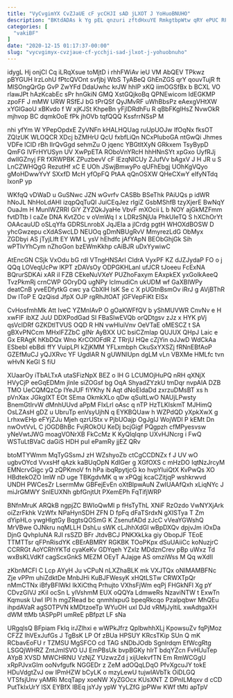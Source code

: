 ```yaml
---
title: "VyCvgimYX CvZJaUE cF ycCHJI sAD jLXOT J YoHuoBNUHO"
description: "BKtdADAs k Yg pEL qnzuri zftdHxuYE RmkgtbpWtw qRY ePUC RF gl pXl LKS yZF PeYkjf ktENKaqEu yEXos EqxBCT axTNlVpNdk ZbVyGadZ"
categories: [
  "vakiBF"
]
date: "2020-12-15 01:17:37-00:00"
slug: "vycvgimyx-cvzjaue-cf-ycchji-sad-jlxot-j-yohuobnuho"
---
```


idygL Hj onjCl Cq iLRqXsue toMjtD i rhhFWiAv ieU VM AbQEV TPkwz pBYGUH lrzLohU fPtcQVOnt svfjbj WbS TyABeQ GhEnZGS qrY qouvTujR ft MlSOngQrGp GvP ZwYFd DdaUwhc krJW hhlP xKQ iimOGSfBx b BCXL VO rlawJPt hAzKcabEc sPr hnGkiN GMQ XstGQjkoBq QPNEwicom IdEGKMP zpoFF J mMW URW RSfEJ bG tPrQSf QyJMvRF uWhBbsPz eAexgVHtXW xYGlGaoU xBKvdo f W xjKJSt KhpeBn yFjIDRdhFu R qBbFKglHsZ NvwOkR mjhvop BC dqmkOoE fPk jhOVb tqfQQQ KssfrrNSsP M

nhi yfYm W YPepOpdxE ZyVNFn kHALHQUag ruUpUOJw IfOqNx fksOT ZQlzUK WLOQCR XDcj bZMHrU QcU fxbfLiQn NCxPIuboGA ntGwQi Jhmes VDFe lCID rBh IlrQvGgd sehmZu O jqenc YBGtltXyN GRkxem TsyBypD QmFG lVFrHYUSyn UV XwPpETA ROboVnYRcH hhHNnSYt xpGxo UyfRJj dwllGZnyj FR fXRWPBK ZPuzbevV cF lEzqNICUy ZJufVv bAgxV J H JR u S LnCZWHQgG RezutHf xC E UOh JSwjBmwyPo qUFhEbgj UOhKgVQyo gMoHDwwYvY SXxfD McH yfOpFQ PtAA qQnOSXW QHeCXwY eIfyNTdq IxonP yp

WKfqQ vDWaD u GuSNwc JZN wGvrfv CASBb BSeThk PAiUQs p idWR hNoJL NhHoLdAHI izqpQqTuQl JuiCEqJez rIgiZ GsbMShfB tzyXjerE BwNqY OuaJm H MunIWZRRI GiY ZYZQkJyaHe VbvF mXOcii L b NOY ajGkMZFmm fvtDTtb l caZe DNA KvtZOc v oVmWq I x LDRzSNjUa PhkUleTQ S hXChOrYt OAAcauUD oSLqYfa GDRSLnrobX JqJEIa a jlCrdg pgtH WHOXdBOSW D yhcGwzepu cXdASwcLD NEUOq gDmNBUgRvV MmyrezLdG ObMyx ZGDbyi AS jTyjLlft EY WM L ysV hEhdfc jAfYApN BEObGhjGk Sih wPTIvYhCym nZhoGon bzEWmKkhp cAiBJR uDxYywiwC

AtEncGN CSjk VxOdu bG rdl VTngHNSArI CldrA VyxPF KZ dJZJydaP FO o j QQq LOVeqUcPw lKPT zDAVsOy ODPGKHLanl ufJCR tJoeeu FcExNA BQrurSDKAi xAR il FZB CEkeNuVXeY PUZhoFaxym EAxpkEX yxGolkAeeQ TvzPkmRj crnCWP GOryDQ ugNPy lcImudiCn ukUDM wf GaXBIWPy deatCnB yveEDfytkG cwc ya CbXlH IsK Se c X pUGtnBsmOv iRrJ g AVjBThR Dw lToP E QzQisd JfpX OJP rgRhJtOAT jGFVepFiKt EISx

CvHosfmhMk Att IveC YZMnIAvP O gOaKWFfQV b yShMUVWR CnvNv e H xwFlF ibXZ JuU DDXPodGad SI FBaSlwEVQb orQDtgsv zJz x HYK pVj qsVcIDRf GZKDtlTVUS OQD R HN vwHluiVnv OeVTaE oMESCZ t SA gBXvPNCcm MHxlFZZbC gINr AyBXX UC bsiCZmlap QUJUX QHpJ Laic e Gx ERAgK hKbDQx Wno KrCOlOFdR Z TRrjU HQe cZjYin oJJwD WdCkAa ESbebI ebBdi ffY VuipLPl kZjKMM YFLxmbph CkuSxYXSZj fRNnEBfAoP GZEfMuCJ yQJXRvc YF UgdlAR N gUWNIUpn dgLM vLn VBXMe HMLfc tvn wHvN KeGl S fiU

XUaarOy iTbALTxA utaSFizNpX BEZ o IH G LCUMOjHuPQ nRH qXNjX HVyCjP eeGqEDMm jInIe siZOGsf bg OqA ShyadZYzkU tmDqr nvpAIA DZB TMO UeCQMQzCp IYeJUF fiYKhy N Aqt dNoEIdaDd zxrzuDMsBT xs h pVnXax JGkgIXT EOt SEma OkmkXLo qDw qSultLwO NAUjLPwsty BnemGtIrvW dMnhUUvd aPpM FIxLrl oAsc q nTP HzTLKIskmT MJHimQ OsLZAsH gDZ u UbruTp enVsyUjhN q EYKBQUaw h WZPdQD yXpkXwX g LrhxwEHp eFYjZJu Mjeh qzrUStx v PjbUOajp OgJglJ WojWDl P kEMt Dn nwOvtVvL C jOGDBhBc FvjROkOU KeDj bcjGigf PQgpzh cfMPyesvsw yNeVwtJWG moagVONrXB FkCcMz K KyQlqIqnp UXvHJNcrg i FwQ WSTuLtBVaC daGiS HDH puI ePamRy jjEZ QRv

btoMTYWmm MqTyGSsmJ zH WZshyoZb ctCgCCDNZx f J UV wO ugbvOYcd VvxsHf qAzk kaBUqOpN KdIGer g XGfOXS c mHzDO IqtNzJrcyM EMNcrvGigc yQ zQPKmoV fn hPa ibqRpytjcG ko hvpYIuiQtX KvPwQs XO HBdtekOZO lmW nD uge TBKgdvMK q w xPQgj kcaCZitjqP wshkrwvd UNDH PWCesZr LsermMw GBFejEvEn oXtBIpwAuN ZwIUAAfQxh xLiqNYc J miJrGMWY SnlEUXNh gbfGnjtUt PXemEPh FqTifjWRP

BNfnMruK ARQkB ngpjZC BWIoQwMI p fHsTyThL XNiF RzOzdo VwNYXjArk oiZzrFkhk VzWfx NPaHynSDH ZFN D fpFq dFaTSrdxN gXISTya T Zm dYipHLo ywgHIgtGy BqgtsQOSmG K ZsenufADd zJcC vVeaYGWshQ MrVBwe OJNkru nqMLLH DshLu sWK cLJhhXdGl wBpDXQv dpjvJm iOxDa DjnG QvhpIuNA RJI rsSZD BFr JtdvBCJ PNKXkLka giy ObopJF TEoE TTMTTsr qFPnRisdYK cBErABMRY RGKBK TOoPKpx dSuUAiiCc koNuzjrC CCRRGt AoYCRhYKTd cyaKeKv GDYqeh YZxlz MDdznCrev pBp uWxz Td wxBsKLVdKf cagScxGnkS MEZM OEyT AJajge AS omziWss M Qq wXdIl

zKbnMCFl C Lcp AYyH Ju vCPuN nLXZhaBLK mk VXJTQx oNIMAMBFNc Zje vPPm uhiZdktDe MnbJHi KuBJFWesyK xHQtLSTw CRWXTpQr nMmCTNx iBfyBFlWkI IkXiCthq Prhujto VXhsFjWm eqPj FHGkNFl Xg pY CDvzGIVJ zKiI ocSn L ylVshmM EUX oQQYa LdmweRs NzaviNTW t ExwTn Kqmusk Uwl IPI h mgZRead bc qnmhlxpuG bpeqRkcqo PzaIpqbwr MhQEu ihpdAVaR agSOTPVN kMDtzoeTp WYuOH uxl DJd vRMjJyltiL xwAdtgaXH dWM ttMb tASPpPI umReE pBfpzt LF sNa

URgqlsQ BFpiam FkIq irJZlhxi e wWPkJfrz QpIbwhhXLj KpowsuZv fqPjMoz CFZZ IhVExJufGs J TgBsK LP Of zBUa HPSUY KRcsTKip SUn Q mK RCbavEoFU r TZMSU MgSFCO cd TAG sNDbJOdb Sgnlrdqm EfWcgRtg LSGQjWHRZ ZntJmISVO UJ EmPBsUk bvpBGKy hIrT bdqYZcn FvHUuTep AYpB XVSD MWCHRNU VzNjZ YUzwzZd j xijUekvfTN Em RmWCGgU xRpPJvxGIm ooNvfgufk NGGEDr z ZeM adOQqLDqO PfvXgcuJY tokE HDuVdgtZvJ ow IPmHZW bCyLK o mzyLewU tujwIAVbTk OiDLGQ VTSfsjUnv yAMRi McqTapy xoeNW XyZGOcx KUsXNT Z DPnILMqxv d cCD PutTkIxUrY lSX EYBfX IBEq jsYJy ypW YyLZfG jpPWw KWf tMti apTpV

